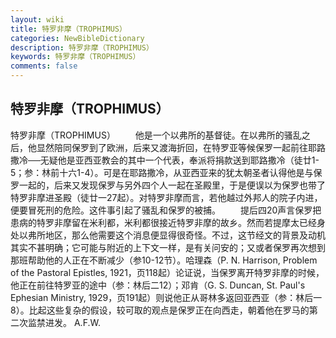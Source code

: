 ```yaml
---
layout: wiki
title: 特罗非摩（TROPHIMUS）
categories: NewBibleDictionary
description: 特罗非摩（TROPHIMUS）
keywords: 特罗非摩（TROPHIMUS）
comments: false
---
```


## 特罗非摩（TROPHIMUS）



特罗非摩（TROPHIMUS）
　　他是一个以弗所的基督徒。在以弗所的骚乱之后，他显然陪同保罗到了欧洲，后来又渡海折回，在特罗亚等候保罗一起前往耶路撒冷──无疑他是亚西亚教会的其中一个代表，奉派将捐款送到耶路撒冷（徒廿1-5；参：林前十六1-4）。可是在耶路撒冷，从亚西亚来的犹太朝圣者认得他是与保罗一起的，后来又发现保罗与另外四个人一起在圣殿里，于是便误以为保罗也带了特罗非摩进圣殿（徒廿一27起）。对特罗非摩而言，若他越过外邦人的院子内进，便要冒死刑的危险。这件事引起了骚乱和保罗的被捕。
　　提后四20声言保罗把患病的特罗非摩留在米利都，米利都很接近特罗非摩的故乡。然而若提摩太已经身处以弗所地区，那么他需要这个消息便显得很奇怪。不过，这节经文的背景及动机其实不甚明确；它可能与附近的上下文一样，是有关问安的；又或者保罗再次想到那班帮助他的人正在不断减少（参10-12节）。哈理森（P. N. Harrison, Problem of the Pastoral Epistles, 1921，页118起）论证说，当保罗离开特罗非摩的时候，他正在前往特罗亚的途中（参：林后二12）；邓肯（G. S. Duncan, St. Paul's Ephesian Ministry, 1929，页191起）则说他正从哥林多返回亚西亚（参：林后一8）。比起这些复杂的假设，较可取的观点是保罗正在向西走，朝着他在罗马的第二次监禁进发。
A.F.W.




